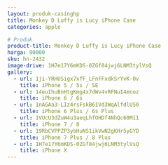 ```yaml
---
layout: produk-casinghp
title: Monkey D Luffy is Lucy iPhone Case
categories: apple

# Produk
product-title: Monkey D Luffy is Lucy iPhone Case
harga: 90000
sku: hn-2432
image-drive: 1H7e17Y6mKDS-0ZGf84jwj6LNM3tylVsQ
gallery:
  - url: 1ji-YRHUSigx7xfF_LFnFFxdkSrYvK-0v
    title: iPhone 5 / 5s / SE
  - url: 14euIhuBnHtgKmg4x7dWv4vRFNuI4mnoz
    title: iPhone 6 / 6s
  - url: 1nAGAa3-LIz4rsFskB6IVd3WqAlfdlUS0
    title: iPhone 6 Plus / 6s Plus
  - url: 1VUcU3dZuW4u3aeqLhfOHDf4NhQc60Mi1
    title: iPhone 7 / 8
  - url: 19RbCVPPZP3ybHuNS1ikVwN2gKHr5yGYD
    title: iPhone 7 Plus / 8 Plus
  - url: 1H7e17Y6mKDS-0ZGf84jwj6LNM3tylVsQ
    title: iPhone X
---
```

